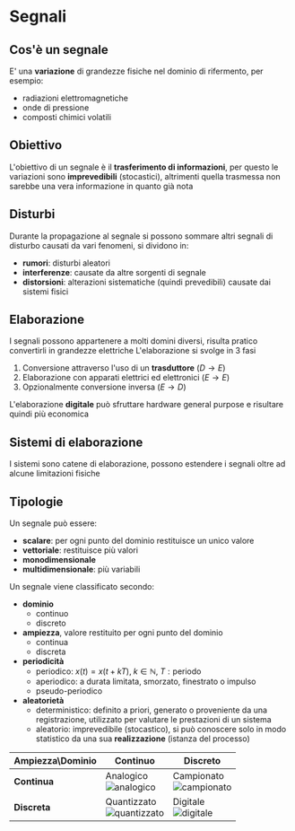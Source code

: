 # Segnali
## Cos'è un segnale
E' una **variazione** di grandezze fisiche nel dominio di rifermento, per esempio:
- radiazioni elettromagnetiche
- onde di pressione
- composti chimici volatili

## Obiettivo
L'obiettivo di un segnale è il **trasferimento di informazioni**, per questo le variazioni sono **imprevedibili** (stocastici), altrimenti quella trasmessa non sarebbe una vera informazione in quanto già nota

## Disturbi
Durante la propagazione al segnale si possono sommare altri segnali di disturbo causati da vari fenomeni, si dividono in:
- **rumori**: disturbi aleatori
- **interferenze**: causate da altre sorgenti di segnale
- **distorsioni**: alterazioni sistematiche (quindi prevedibili) causate dai sistemi fisici

## Elaborazione
I segnali possono appartenere a molti domini diversi, risulta pratico convertirli in grandezze elettriche
L'elaborazione si svolge in 3 fasi
1) Conversione attraverso l'uso di un **trasduttore** ($D\to E$)
2) Elaborazione con apparati elettrici ed elettronici ($E\to E$)
3) Opzionalmente conversione inversa ($E\to D$)

L'elaborazione **digitale** può sfruttare hardware general purpose e risultare quindi più economica
## Sistemi di elaborazione
I sistemi sono catene di elaborazione, possono estendere i segnali oltre ad alcune limitazioni fisiche

## Tipologie
Un segnale può essere:
- **scalare**: per ogni punto del dominio restituisce un unico valore
- **vettoriale**: restituisce più valori
- **monodimensionale**
- **multidimensionale**: più variabili
<div class="page-break" style="page-break-before: always;"></div>

Un segnale viene classificato secondo:
- **dominio**
	- continuo
	- discreto
- **ampiezza**, valore restituito per ogni punto del dominio
	- continua
	- discreta
- **periodicità**
	- periodico: $x(t)=x(t+kT),\;k\in \mathbb{N},\;T:\text{periodo}$
	- aperiodico: a durata limitata, smorzato, finestrato o impulso
	- pseudo-periodico
- **aleatorietà**
	- deterministico: definito a priori, generato o proveniente da una registrazione, utilizzato per valutare le prestazioni di un sistema
	- aleatorio: imprevedibile (stocastico), si può conoscere solo in modo statistico da una sua **realizzazione** (istanza del processo)


| Ampiezza\Dominio | Continuo                                       | Discreto                                    |
| ---------------- | ---------------------------------------------- | ------------------------------------------- |
| **Continua**     | Analogico<br>![analogico](analogico.png)       | Campionato<br>![campionato](campionato.png) |
| **Discreta**     | Quantizzato<br>![quantizzato](quantizzato.png) | Digitale<br>![digitale](digitale.png)       |
